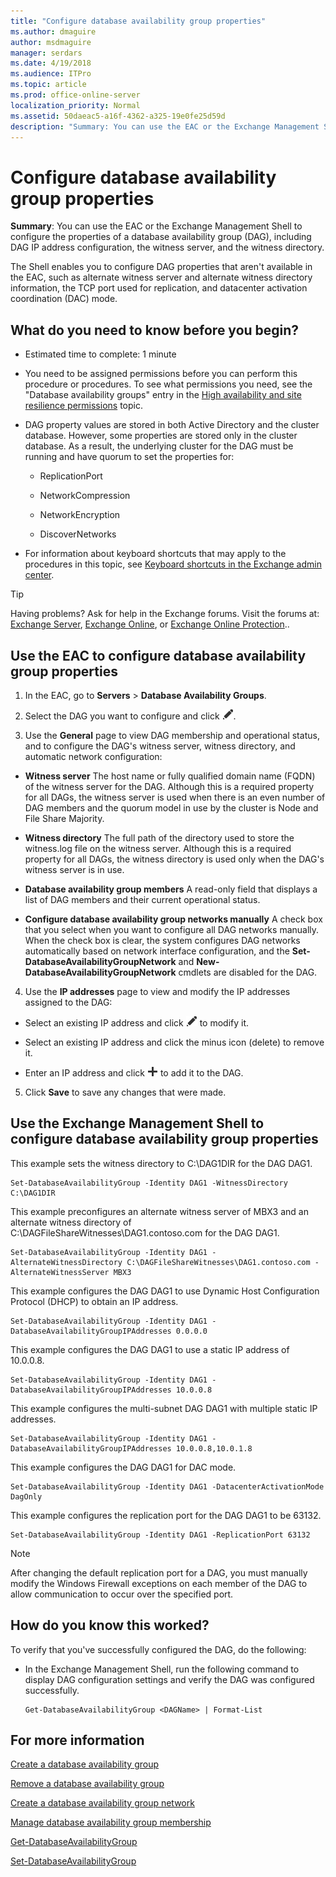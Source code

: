 ```yaml
---
title: "Configure database availability group properties"
ms.author: dmaguire
author: msdmaguire
manager: serdars
ms.date: 4/19/2018
ms.audience: ITPro
ms.topic: article
ms.prod: office-online-server
localization_priority: Normal
ms.assetid: 50daeac5-a16f-4362-a325-19e0fe25d59d
description: "Summary: You can use the EAC or the Exchange Management Shell to configure the properties of a database availability group (DAG), including DAG IP address configuration, the witness server, and the witness directory."
---
```


# Configure database availability group properties

 **Summary**: You can use the EAC or the Exchange Management Shell to configure the properties of a database availability group (DAG), including DAG IP address configuration, the witness server, and the witness directory.
  
The Shell enables you to configure DAG properties that aren't available in the EAC, such as alternate witness server and alternate witness directory information, the TCP port used for replication, and datacenter activation coordination (DAC) mode.
  
## What do you need to know before you begin?

- Estimated time to complete: 1 minute
    
- You need to be assigned permissions before you can perform this procedure or procedures. To see what permissions you need, see the "Database availability groups" entry in the [High availability and site resilience permissions](../../permissions/feature-permissions/ha-perms.md) topic. 
    
- DAG property values are stored in both Active Directory and the cluster database. However, some properties are stored only in the cluster database. As a result, the underlying cluster for the DAG must be running and have quorum to set the properties for:
    
  - ReplicationPort
    
  - NetworkCompression
    
  - NetworkEncryption
    
  - DiscoverNetworks
    
- For information about keyboard shortcuts that may apply to the procedures in this topic, see [Keyboard shortcuts in the Exchange admin center](../../about-documentation/eac-keyboard-shortcuts.md).
    
> [!TIP]
> Having problems? Ask for help in the Exchange forums. Visit the forums at: [Exchange Server](https://go.microsoft.com/fwlink/p/?linkId=60612), [Exchange Online](https://go.microsoft.com/fwlink/p/?linkId=267542), or [Exchange Online Protection](https://go.microsoft.com/fwlink/p/?linkId=285351).. 
  
## Use the EAC to configure database availability group properties
<a name="UseEMC"> </a>

1. In the EAC, go to **Servers** > **Database Availability Groups**.
    
2. Select the DAG you want to configure and click ![Edit icon](../../media/ITPro_EAC_EditIcon.png).
    
3. Use the **General** page to view DAG membership and operational status, and to configure the DAG's witness server, witness directory, and automatic network configuration: 
    
  - **Witness server** The host name or fully qualified domain name (FQDN) of the witness server for the DAG. Although this is a required property for all DAGs, the witness server is used when there is an even number of DAG members and the quorum model in use by the cluster is Node and File Share Majority. 
    
  - **Witness directory** The full path of the directory used to store the witness.log file on the witness server. Although this is a required property for all DAGs, the witness directory is used only when the DAG's witness server is in use. 
    
  - **Database availability group members** A read-only field that displays a list of DAG members and their current operational status. 
    
  - **Configure database availability group networks manually** A check box that you select when you want to configure all DAG networks manually. When the check box is clear, the system configures DAG networks automatically based on network interface configuration, and the **Set-DatabaseAvailabilityGroupNetwork** and **New-DatabaseAvailabilityGroupNetwork** cmdlets are disabled for the DAG. 
    
4. Use the **IP addresses** page to view and modify the IP addresses assigned to the DAG: 
    
  - Select an existing IP address and click ![Edit icon](../../media/ITPro_EAC_EditIcon.png) to modify it. 
    
  - Select an existing IP address and click the minus icon (delete) to remove it.
    
  - Enter an IP address and click ![Add icon](../../media/ITPro_EAC_AddIcon.png) to add it to the DAG. 
    
5. Click **Save** to save any changes that were made. 
    
## Use the Exchange Management Shell to configure database availability group properties
<a name="UseShell"> </a>

This example sets the witness directory to C:\DAG1DIR for the DAG DAG1.
  
```
Set-DatabaseAvailabilityGroup -Identity DAG1 -WitnessDirectory C:\DAG1DIR
```

This example preconfigures an alternate witness server of MBX3 and an alternate witness directory of C:\DAGFileShareWitnesses\DAG1.contoso.com for the DAG DAG1.
  
```
Set-DatabaseAvailabilityGroup -Identity DAG1 -AlternateWitnessDirectory C:\DAGFileShareWitnesses\DAG1.contoso.com -AlternateWitnessServer MBX3
```

This example configures the DAG DAG1 to use Dynamic Host Configuration Protocol (DHCP) to obtain an IP address.
  
```
Set-DatabaseAvailabilityGroup -Identity DAG1 -DatabaseAvailabilityGroupIPAddresses 0.0.0.0
```

This example configures the DAG DAG1 to use a static IP address of 10.0.0.8.
  
```
Set-DatabaseAvailabilityGroup -Identity DAG1 -DatabaseAvailabilityGroupIPAddresses 10.0.0.8
```

This example configures the multi-subnet DAG DAG1 with multiple static IP addresses.
  
```
Set-DatabaseAvailabilityGroup -Identity DAG1 -DatabaseAvailabilityGroupIPAddresses 10.0.0.8,10.0.1.8
```

This example configures the DAG DAG1 for DAC mode.
  
```
Set-DatabaseAvailabilityGroup -Identity DAG1 -DatacenterActivationMode DagOnly
```

This example configures the replication port for the DAG DAG1 to be 63132.
  
```
Set-DatabaseAvailabilityGroup -Identity DAG1 -ReplicationPort 63132
```

> [!NOTE]
> After changing the default replication port for a DAG, you must manually modify the Windows Firewall exceptions on each member of the DAG to allow communication to occur over the specified port. 
  
## How do you know this worked?
<a name="UseShell"> </a>

To verify that you've successfully configured the DAG, do the following:
  
- In the Exchange Management Shell, run the following command to display DAG configuration settings and verify the DAG was configured successfully.
    
  ```
  Get-DatabaseAvailabilityGroup <DAGName> | Format-List
  ```

## For more information
<a name="UseShell"> </a>

[Create a database availability group](create-dags.md)
  
[Remove a database availability group](remove-dags.md)
  
[Create a database availability group network](create-dag-networks.md)
  
[Manage database availability group membership](dag-memberships.md)
  
[Get-DatabaseAvailabilityGroup](http://technet.microsoft.com/library/ea64d731-55ae-4a39-9eec-a72aa36d6dad.aspx)
  
[Set-DatabaseAvailabilityGroup](http://technet.microsoft.com/library/4353c3ab-75b7-485e-89ae-d4b09b44b646.aspx)
  

